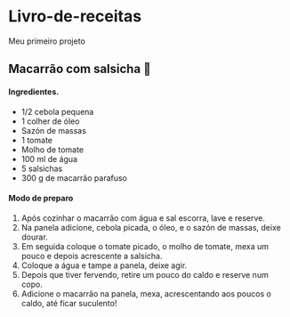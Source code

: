 # Livro-de-receitas
Meu primeiro projeto
## Macarrão com salsicha 🍝 

#### Ingredientes.

- 1/2 cebola pequena
- 1 colher de óleo
- Sazón de massas
- 1 tomate
- Molho de tomate
- 100 ml de água
- 5 salsichas
- 300 g de macarrão parafuso



#### Modo de preparo

1. Após cozinhar o macarrão com água e sal escorra, lave e reserve.
2. Na panela adicione, cebola picada, o óleo, e o sazón de massas, deixe dourar.
3. Em seguida coloque o tomate picado, o molho de tomate, mexa um pouco e depois acrescente a salsicha.
4. Coloque a água e tampe a panela, deixe agir.
5. Depois que tiver fervendo, retire um pouco do caldo e reserve num copo.
6. Adicione o macarrão na panela, mexa, acrescentando aos poucos o caldo, até ficar suculento!
